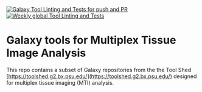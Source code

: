 [![Galaxy Tool Linting and Tests for push and PR](https://github.com/goeckslab/tools-mti/actions/workflows/pr.yaml/badge.svg?branch=main)](https://github.com/goeckslab/tools-mti/actions/workflows/pr.yaml/badge.svg)
[![Weekly global Tool Linting and Tests](https://github.com/goeckslab/tools-mti/actions/workflows/ci.yaml/badge.svg?branch=master)](https://github.com/goeckslab/tools-mti/actions/workflows/ci.yaml/badge.svg)

# Galaxy tools for Multiplex Tissue Image Analysis

This repo contains a subset of Galaxy repositories from the the Tool Shed [https://toolshed.g2.bx.psu.edu/](https://toolshed.g2.bx.psu.edu/) designed for multiplex tissue imaging (MTI) analysis.


